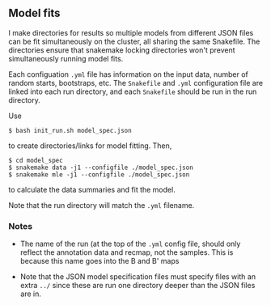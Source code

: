 ## Model fits

I make directories for results so multiple models from 
different JSON files can be fit simultaneously on the 
cluster, all sharing the same Snakefile. The directories
ensure that snakemake locking directories won't prevent
simultaneously running model fits.

Each configuation `.yml` file has information on the 
input data, number of random starts, bootstraps, etc.
The `Snakefile` and `.yml` configuration file are linked
into each run directory, and each `Snakefile` should be
run in the run directory.

Use

    $ bash init_run.sh model_spec.json 

to create directories/links for model fitting. Then,

    $ cd model_spec 
    $ snakemake data -j1 --configfile ./model_spec.json
    $ snakemake mle -j1 --configfile ./model_spec.json

to calculate the data summaries and fit the model.

Note that the run directory will match the `.yml` 
filename.

### Notes

 - The name of the run (at the top of the `.yml` config file, 
   should only reflect the annotation data and recmap, not the 
   samples. This is because this name goes into the B and B' maps

 - Note that the JSON model specification files must specify 
   files with an extra `../` since these are run one 
   directory deeper than the JSON files are in.


